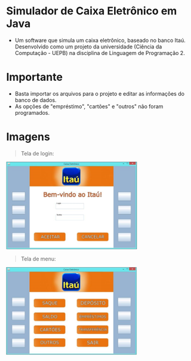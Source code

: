 # Simulador de Caixa Eletrônico em Java

* Um software que simula um caixa eletrônico, baseado no banco Itaú.
Desenvolvido como um projeto da universidade (Ciência da Computação - UEPB) na disciplina de Linguagem de Programação 2.

# Importante

* Basta importar os arquivos para o projeto e editar as informações do banco de dados.
* As opções de "empréstimo", "cartões" e "outros" não foram programados.

# Imagens

> Tela de login:

<img src="https://github.com/lucasmlima08/Caixa-Eletronico/blob/master/img_login.jpg" width="350" />

> Tela de menu:

<img src="https://github.com/lucasmlima08/Caixa-Eletronico/blob/master/img_menu.jpg" width="350" />
